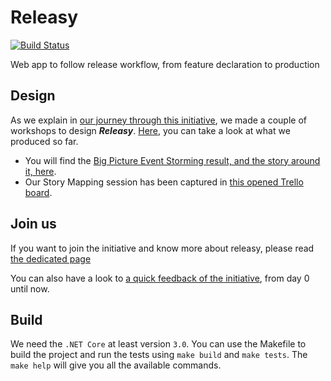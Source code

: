 # Releasy

[![Build Status](https://travis-ci.org/design-all-the-things/releasy.png)](https://travis-ci.org/design-all-the-things/releasy)

Web app to follow release workflow, from feature declaration to production

## Design

As we explain in [our journey through this initiative](our-experiments.md), we made a couple of workshops to design _**Releasy**_. [Here](design/index.md), you can take a look at what we produced so far.

- You will find the [Big Picture Event Storming result, and the story around it, here](design/event-storming/big-picture.md).
- Our Story Mapping session has been captured in [this opened Trello board](https://trello.com/b/ZotT81x6/story-map).

## Join us

If you want to join the initiative and know more about releasy, please read [the dedicated page](join-us.md)

You can also have a look to [a quick feedback of the initiative](our-experiments.md), from day 0 until now.

## Build

We need the `.NET Core` at least version `3.0`.
You can use the Makefile to build the project and run the tests using `make build` and `make tests`.
The `make help` will give you all the available commands.
